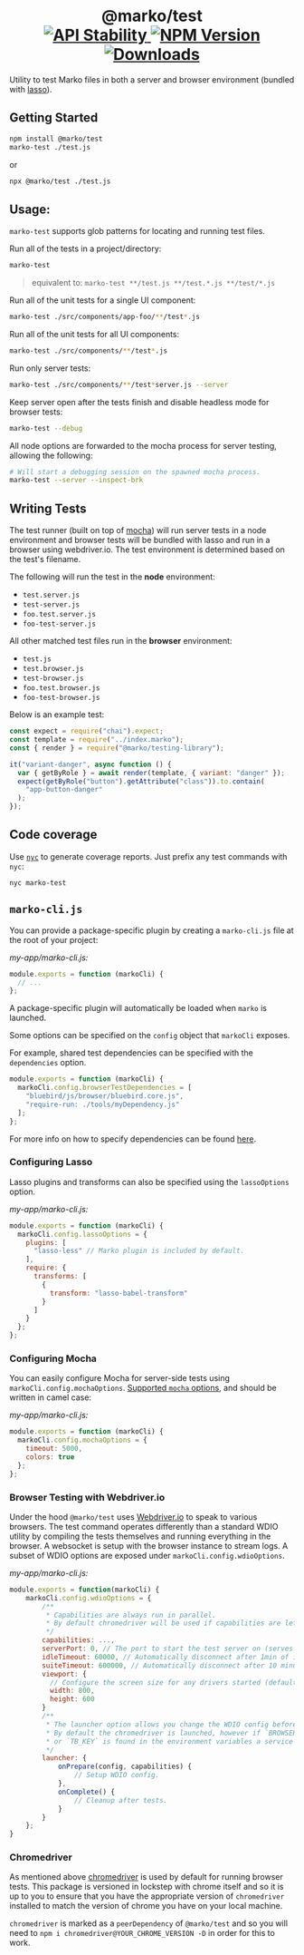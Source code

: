 <h1 align="center">
  <!-- Logo -->
  <br/>
  @marko/test
	<br/>

  <!-- Stability -->
  <a href="https://nodejs.org/api/documentation.html#documentation_stability_index">
    <img src="https://img.shields.io/badge/stability-stable-green.svg" alt="API Stability"/>
  </a>
  <!-- NPM Version -->
  <a href="https://npmjs.org/package/@marko/test">
    <img src="https://img.shields.io/npm/v/@marko/test.svg" alt="NPM Version"/>
  </a>
  <!-- Downloads -->
  <a href="https://npmjs.org/package/@marko/test">
    <img src="https://img.shields.io/npm/dm/@marko/test.svg" alt="Downloads"/>
  </a>
</h1>

Utility to test Marko files in both a server and browser environment (bundled with [lasso](https://github.com/lasso-js/lasso)).

## Getting Started

```bash
npm install @marko/test
marko-test ./test.js
```

or

```bash
npx @marko/test ./test.js
```

## Usage:

`marko-test` supports glob patterns for locating and running test files.

Run all of the tests in a project/directory:

```bash
marko-test
```

> equivalent to: `marko-test **/test.js **/test.*.js **/test/*.js`

Run all of the unit tests for a single UI component:

```bash
marko-test ./src/components/app-foo/**/test*.js
```

Run all of the unit tests for all UI components:

```bash
marko-test ./src/components/**/test*.js
```

Run only server tests:

```bash
marko-test ./src/components/**/test*server.js --server
```

Keep server open after the tests finish and disable headless mode for browser tests:

```bash
marko-test --debug
```

All node options are forwarded to the mocha process for server testing, allowing the following:

```bash
# Will start a debugging session on the spawned mocha process.
marko-test --server --inspect-brk
```

## Writing Tests

The test runner (built on top of [mocha](https://mochajs.org/)) will run server tests in a node environment and browser tests will be bundled with lasso and run in a browser using webdriver.io. The test environment is determined based on the test's filename.

The following will run the test in the **node** environment:

- `test.server.js`
- `test-server.js`
- `foo.test.server.js`
- `foo-test-server.js`

All other matched test files run in the **browser** environment:

- `test.js`
- `test.browser.js`
- `test-browser.js`
- `foo.test.browser.js`
- `foo-test-browser.js`

Below is an example test:

```javascript
const expect = require("chai").expect;
const template = require("../index.marko");
const { render } = require("@marko/testing-library");

it("variant-danger", async function () {
  var { getByRole } = await render(template, { variant: "danger" });
  expect(getByRole("button").getAttribute("class")).to.contain(
    "app-button-danger"
  );
});
```

## Code coverage

Use [`nyc`](https://github.com/istanbuljs/nyc) to generate coverage reports. Just prefix any test commands with `nyc`:

```
nyc marko-test
```

## `marko-cli.js`

You can provide a package-specific plugin by creating a `marko-cli.js` file at the root of your project:

_my-app/marko-cli.js:_

```javascript
module.exports = function (markoCli) {
  // ...
};
```

A package-specific plugin will automatically be loaded when `marko` is launched.

Some options can be specified on the `config` object that `markoCli` exposes.

For example, shared test dependencies can be specified with the `dependencies` option.

```javascript
module.exports = function (markoCli) {
  markoCli.config.browserTestDependencies = [
    "bluebird/js/browser/bluebird.core.js",
    "require-run: ./tools/myDependency.js"
  ];
};
```

For more info on how to specify dependencies can be found [here](https://github.com/lasso-js/lasso#dependencies).

### Configuring Lasso

Lasso plugins and transforms can also be specified using the `lassoOptions` option.

_my-app/marko-cli.js:_

```javascript
module.exports = function (markoCli) {
  markoCli.config.lassoOptions = {
    plugins: [
      "lasso-less" // Marko plugin is included by default.
    ],
    require: {
      transforms: [
        {
          transform: "lasso-babel-transform"
        }
      ]
    }
  };
};
```

### Configuring Mocha

You can easily configure Mocha for server-side tests using `markoCli.config.mochaOptions`.
[Supported `mocha` options](https://mochajs.org/#usage), and should be written
in camel case:

_my-app/marko-cli.js:_

```javascript
module.exports = function (markoCli) {
  markoCli.config.mochaOptions = {
    timeout: 5000,
    colors: true
  };
};
```

### Browser Testing with Webdriver.io

Under the hood `@marko/test` uses [Webdriver.io](http://webdriver.io) to speak to various browsers.
The test command operates differently than a standard WDIO utility by compiling the tests themselves and running everything in the browser. A websocket is setup with the browser instance to stream logs. A subset of WDIO options are exposed under `markoCli.config.wdioOptions`.

_my-app/marko-cli.js:_

```javascript
module.exports = function(markoCli) {
    markoCli.config.wdioOptions = {
        /**
         * Capabilities are always run in parallel.
         * By default chromedriver will be used if capabilities are left blank.
         */
        capabilities: ...,
        serverPort: 0, // The port to start the test server on (serves your components).
        idleTimeout: 60000, // Automatically disconnect after 1min of inactivity by default.
        suiteTimeout: 600000, // Automatically disconnect after 10 minutes if the tests have not completed by default.
        viewport: {
          // Configure the screen size for any drivers started (defaults below).
          width: 800,
          height: 600
        }
        /**
         * The launcher option allows you change the WDIO config before running, and cleanup afterward.
         * By default the chromedriver is launched, however if `BROWSERSTACK_USERNAME`, `SAUCE_USERNAME`
         * or `TB_KEY` is found in the environment variables a service for that provider will automatically be used.
         */
        launcher: {
            onPrepare(config, capabilities) {
                // Setup WDIO config.
            },
            onComplete() {
                // Cleanup after tests.
            }
        }
    };
}
```

### Chromedriver

As mentioned above [chromedriver](https://www.npmjs.com/package/chromedriver) is used by default for running browser tests. This package is versioned in lockstep with chrome itself and so it is up to you to ensure that you have the appropriate version of `chromedriver` installed to match the version of chrome you have on your local machine.

`chromedriver` is marked as a `peerDependency` of `@marko/test` and so you will need to `npm i chromedriver@YOUR_CHROME_VERSION -D` in order for this to work.
